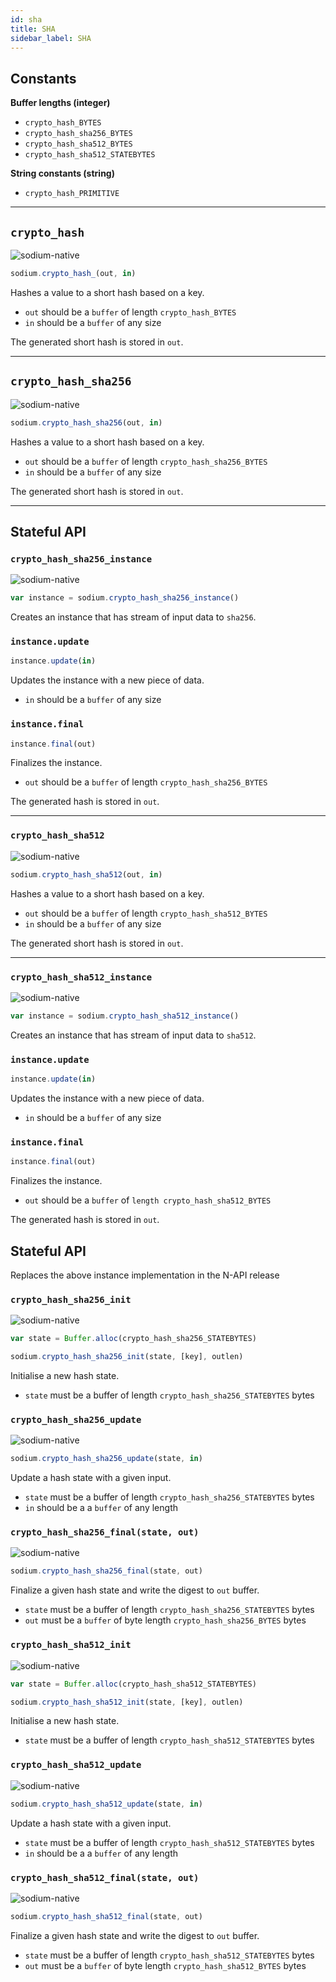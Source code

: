 ```yaml
---
id: sha
title: SHA
sidebar_label: SHA
---
```


## Constants
**Buffer lengths (integer)**
* `crypto_hash_BYTES`
* `crypto_hash_sha256_BYTES`
* `crypto_hash_sha512_BYTES`
* `crypto_hash_sha512_STATEBYTES`

**String constants (string)**
* `crypto_hash_PRIMITIVE`

***
## `crypto_hash`
![sodium-native][node]
``` js
sodium.crypto_hash_(out, in)
```
Hashes a value to a short hash based on a key.
* `out` should be a `buffer` of length `crypto_hash_BYTES`
* `in` should be a `buffer` of any size

The generated short hash is stored in `out`.

***
## `crypto_hash_sha256`
![sodium-native][node]
``` js
sodium.crypto_hash_sha256(out, in)
```
Hashes a value to a short hash based on a key.
* `out` should be a `buffer` of length `crypto_hash_sha256_BYTES`
* `in` should be a `buffer` of any size

The generated short hash is stored in `out`.
***
## Stateful API
### `crypto_hash_sha256_instance`
![sodium-native][node]
``` js
var instance = sodium.crypto_hash_sha256_instance()
```
Creates an instance that has stream of input data to `sha256`.

### `instance.update`
``` js
instance.update(in)
```
Updates the instance with a new piece of data.
* `in` should be a `buffer` of any size

### `instance.final`
``` js
instance.final(out)
```
Finalizes the instance.
* `out` should be a `buffer` of length `crypto_hash_sha256_BYTES`

The generated hash is stored in `out`.
***
### `crypto_hash_sha512`
![sodium-native][node]
``` js
sodium.crypto_hash_sha512(out, in)
```
Hashes a value to a short hash based on a key.
* `out` should be a `buffer` of length `crypto_hash_sha512_BYTES`
* `in` should be a `buffer` of any size

The generated short hash is stored in `out`.
***
### `crypto_hash_sha512_instance`
![sodium-native][node]
``` js
var instance = sodium.crypto_hash_sha512_instance()
```
Creates an instance that has stream of input data to `sha512`.

### `instance.update`
``` js
instance.update(in)
```
Updates the instance with a new piece of data.
* `in` should be a `buffer` of any size

### `instance.final`
``` js
instance.final(out)
```
Finalizes the instance.
* `out` should be a `buffer` of `length crypto_hash_sha512_BYTES`

The generated hash is stored in `out`.

## Stateful API
Replaces the above instance implementation in the N-API release
### `crypto_hash_sha256_init`
![sodium-native][node]
```js
var state = Buffer.alloc(crypto_hash_sha256_STATEBYTES)

sodium.crypto_hash_sha256_init(state, [key], outlen)
```
Initialise a new hash state.
* `state` must be a buffer of length `crypto_hash_sha256_STATEBYTES` bytes

### `crypto_hash_sha256_update`
![sodium-native][node]
```js
sodium.crypto_hash_sha256_update(state, in)
```
Update a hash state with a given input.
* `state` must be a buffer of length `crypto_hash_sha256_STATEBYTES` bytes
* `in` should be a a `buffer` of any length

### `crypto_hash_sha256_final(state, out)`
![sodium-native][node]
```js
sodium.crypto_hash_sha256_final(state, out)
```
Finalize a given hash state and write the digest to `out` buffer.
* `state` must be a buffer of length `crypto_hash_sha256_STATEBYTES` bytes
* `out` must be a `buffer` of byte length `crypto_hash_sha256_BYTES` bytes

### `crypto_hash_sha512_init`
![sodium-native][node]
```js
var state = Buffer.alloc(crypto_hash_sha512_STATEBYTES)

sodium.crypto_hash_sha512_init(state, [key], outlen)
```
Initialise a new hash state.
* `state` must be a buffer of length `crypto_hash_sha512_STATEBYTES` bytes

### `crypto_hash_sha512_update`
![sodium-native][node]
```js
sodium.crypto_hash_sha512_update(state, in)
```
Update a hash state with a given input.
* `state` must be a buffer of length `crypto_hash_sha512_STATEBYTES` bytes
* `in` should be a a `buffer` of any length

### `crypto_hash_sha512_final(state, out)`
![sodium-native][node]
```js
sodium.crypto_hash_sha512_final(state, out)
```
Finalize a given hash state and write the digest to `out` buffer.
* `state` must be a buffer of length `crypto_hash_sha512_STATEBYTES` bytes
* `out` must be a `buffer` of byte length `crypto_hash_sha512_BYTES` bytes

[js]: /docs/img/icon_js.svg
[node]: /docs/img/nodejs-icon.svg
